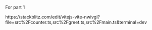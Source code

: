 <p>For part 1</p>
https://stackblitz.com/edit/vitejs-vite-nwivgi?file=src%2Fcounter.ts,src%2Fgreet.ts,src%2Fmain.ts&terminal=dev

